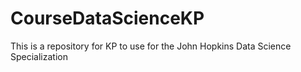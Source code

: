 # CourseDataScienceKP
This is a repository for KP to use for the John Hopkins Data Science Specialization

